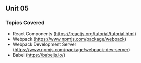 ## Unit 05
### Topics Covered
* React Components (https://reactjs.org/tutorial/tutorial.html)
* Webpack (https://www.npmjs.com/package/webpack)
* Webpack Development Server (https://www.npmjs.com/package/webpack-dev-server)
* Babel (https://babeljs.io/)
